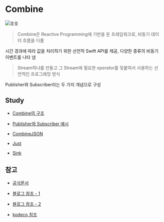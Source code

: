 # Combine

![호호](https://miro.medium.com/v2/resize:fit:1400/format:webp/1*S_xVVadtkIEItmp2Dxc93g.png)

> Combine은 Reactive Programming에 기반을 둔 프레임워크로, 비동기 데이터 흐름을 다룸

시간 경과에 따라 값을 처리하기 위한 선언적 Swift API를 제공, 다양한 종류의 비동기 이벤트를 나타 냄

> Stream하나를 만들고 그 Stream에 필요한 operator를 덫붙여서 사용하는 선언적인 프로그래밍 방식

Publisher와 Subscriber라는 두 가지 개념으로 구성

## Study

- [Combine의 구조](https://github.com/BOLTB0X/Combine/blob/main/CombineConcept/concept1.md)

- [Publisher와 Subscriber 예시](https://github.com/BOLTB0X/Combine/tree/main/CombineBasic01)

- [CombineJSON](https://github.com/BOLTB0X/Combine/tree/main/CombineJSON)

- [Just](https://github.com/BOLTB0X/Combine/blob/main/CombineConcept/Just.md)

- [Sink](https://github.com/BOLTB0X/Combine/blob/main/CombineConcept/Sink.md)

## 참고

- [공식문서](https://developer.apple.com/documentation/combine)

- [블로그 참조 - 1](https://medium.com/harrythegreat/swift-combine-입문하기-가이드-1-525ccb94af57)

- [블로그 참조 - 2](https://ios-development.tistory.com/1112)

- [kodeco 참조](https://www.kodeco.com/books/combine-asynchronous-programming-with-swift/v2.0/chapters/1-hello-combine)
